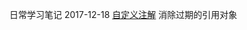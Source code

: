 日常学习笔记
2017-12-18 
<a href='https://github.com/CoderCong/note-for-java/tree/master/src/main/java/com/cong/annotation'>自定义注解</a>
消除过期的引用对象